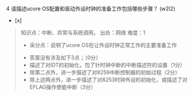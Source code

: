 4
请描述ucore OS配置和驱动外设时钟的准备工作包括哪些步骤？ (w2l2)
- [x]  

> 知识点：中断、异常与系统调用。
> 出处：网络
> 难度：1
> + 采分点：说明了ucore OS在让外设时钟正常工作的主要准备工作
> - 答案没有涉及如下3点；（0分）
> - 描述了对IDT的初始化，包了针时钟中断的中断描述符的设置（1分）
> - 除第二点外，进一步描述了对8259中断控制器的初始过程（2分）
> - 除上述两点外，进一步描述了对8253时钟外设的初始化，或描述了对EFLAG操作使能中断（3分）

